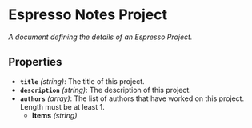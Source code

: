 # Espresso Notes Project

*A document defining the details of an Espresso Project.*

## Properties

- **`title`** *(string)*: The title of this project.
- **`description`** *(string)*: The description of this project.
- **`authors`** *(array)*: The list of authors that have worked on this project. Length must be at least 1.
  - **Items** *(string)*
